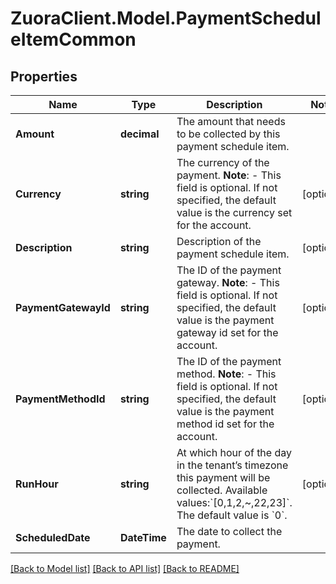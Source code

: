 # ZuoraClient.Model.PaymentScheduleItemCommon

## Properties

Name | Type | Description | Notes
------------ | ------------- | ------------- | -------------
**Amount** | **decimal** | The amount that needs to be collected by this payment schedule item.  | 
**Currency** | **string** | The currency of the payment.  **Note**: - This field is optional. If not specified, the default value is the currency set for the account.  | [optional] 
**Description** | **string** | Description of the payment schedule item.  | [optional] 
**PaymentGatewayId** | **string** | The ID of the payment gateway.  **Note**: - This field is optional. If not specified, the default value is the payment gateway id set for the account.  | [optional] 
**PaymentMethodId** | **string** | The ID of the payment method.  **Note**: - This field is optional. If not specified, the default value is the payment method id set for the account.  | [optional] 
**RunHour** | **string** | At which hour of the day in the tenant’s timezone this payment will be collected. Available values:&#x60;[0,1,2,~,22,23]&#x60;. The default value is &#x60;0&#x60;.  | [optional] 
**ScheduledDate** | **DateTime** | The date to collect the payment.  | 

[[Back to Model list]](../README.md#documentation-for-models) [[Back to API list]](../README.md#documentation-for-api-endpoints) [[Back to README]](../README.md)

